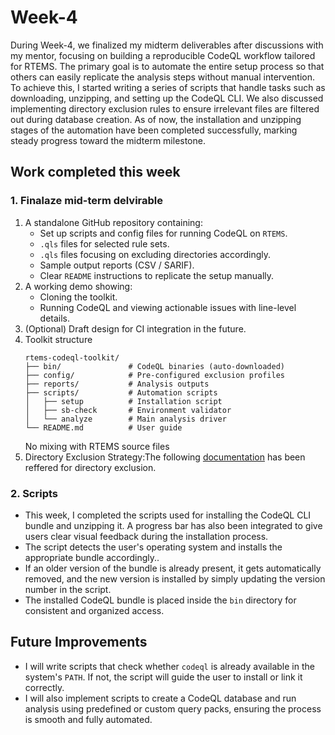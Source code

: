 # Week-4

During Week-4, we finalized my midterm deliverables after discussions with my mentor, focusing on building a reproducible CodeQL workflow tailored for RTEMS. The primary goal is to automate the entire setup process so that others can easily replicate the analysis steps without manual intervention. To achieve this, I started writing a series of scripts that handle tasks such as downloading, unzipping, and setting up the CodeQL CLI. We also discussed implementing directory exclusion rules to ensure irrelevant files are filtered out during database creation. As of now, the installation and unzipping stages of the automation have been completed successfully, marking steady progress toward the midterm milestone.


## Work completed this week

### 1. Finalaze mid-term delvirable  
1. A standalone GitHub repository containing:
    - Set up scripts and config files for running CodeQL on `RTEMS`.
    - `.qls` files for selected rule sets.
    - `.qls` files focusing on excluding directories accordingly.
    - Sample output reports (CSV / SARIF).
    - Clear `README` instructions to replicate the setup manually.
2. A working demo showing:
    - Cloning the toolkit.
    - Running CodeQL and viewing actionable issues with line-level details.
3. (Optional) Draft design for CI integration in the future.
4. Toolkit structure
    ```
    rtems-codeql-toolkit/
	├── bin/               # CodeQL binaries (auto-downloaded)
	├── config/            # Pre-configured exclusion profiles
	├── reports/           # Analysis outputs
	├── scripts/           # Automation scripts
	│   ├── setup          # Installation script
	│   ├── sb-check       # Environment validator
	│   └── analyze        # Main analysis driver
	└── README.md          # User guide
    ```
    No mixing with RTEMS source files
5. Directory Exclusion Strategy:The following [documentation](https://docs.github.com/en/code-security/code-scanning/creating-an-advanced-setup-for-code-scanning/customizing-your-advanced-setup-for-code-scanning#uploading-code-scanning-data-to-github) has been reffered for directory exclusion.

### 2. Scripts
- This week, I completed the scripts used for installing the CodeQL CLI bundle and unzipping it. A progress bar has also been integrated to give users clear visual feedback during the installation process.
- The script  detects the user's operating system and installs the appropriate bundle accordingly..
- If an older version of the bundle is already present, it gets automatically removed, and the new version is installed by simply updating the version number in the script.
- The installed CodeQL bundle is placed inside the `bin` directory for consistent and organized access.

## Future Improvements
- I will write scripts that check whether `codeql` is already available in the system's `PATH`. If not, the script will guide the user to install or link it correctly.
- I will also implement scripts to create a CodeQL database and run analysis using predefined or custom query packs, ensuring the process is smooth and fully automated.
